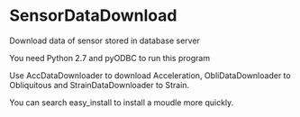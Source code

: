 SensorDataDownload
==================

Download data of sensor stored in database server

You need Python 2.7 and pyODBC to run this program

Use AccDataDownloader to download Acceleration, ObliDataDownloader to Obliquitous and StrainDataDownloader to Strain.

You can search easy_install to install a moudle more quickly.